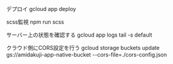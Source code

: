 デプロイ
gcloud app deploy

scss監視
npm run scss

サーバー上の状態を確認する
gcloud app logs tail -s default

クラウド側にCORS設定を行う
gcloud storage buckets update gs://amidakuji-app-native-bucket --cors-file=./cors-config.json
